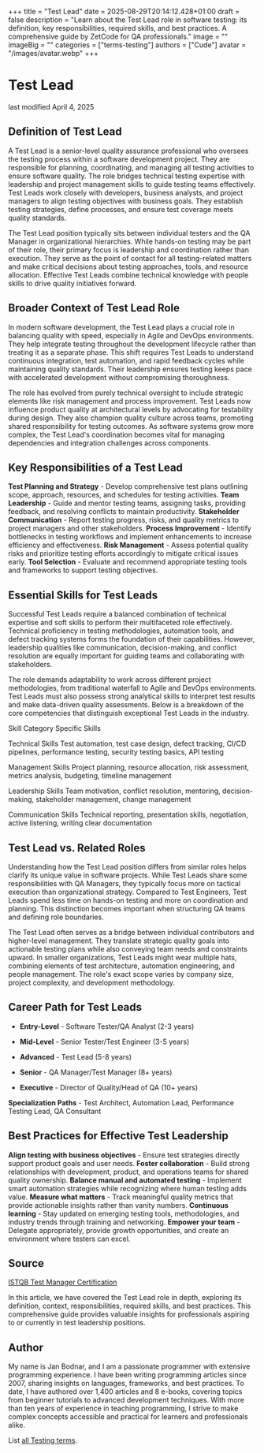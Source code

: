 +++
title = "Test Lead"
date = 2025-08-29T20:14:12.428+01:00
draft = false
description = "Learn about the Test Lead role in software testing: its definition, key responsibilities, required skills, and best practices. A comprehensive guide by ZetCode for QA professionals."
image = ""
imageBig = ""
categories = ["terms-testing"]
authors = ["Cude"]
avatar = "/images/avatar.webp"
+++

# Test Lead

last modified April 4, 2025

## Definition of Test Lead

A Test Lead is a senior-level quality assurance professional who oversees the
testing process within a software development project. They are responsible for
planning, coordinating, and managing all testing activities to ensure software
quality. The role bridges technical testing expertise with leadership and
project management skills to guide testing teams effectively. Test Leads work
closely with developers, business analysts, and project managers to align
testing objectives with business goals. They establish testing strategies,
define processes, and ensure test coverage meets quality standards.

The Test Lead position typically sits between individual testers and the QA
Manager in organizational hierarchies. While hands-on testing may be part of
their role, their primary focus is leadership and coordination rather than
execution. They serve as the point of contact for all testing-related matters
and make critical decisions about testing approaches, tools, and resource
allocation. Effective Test Leads combine technical knowledge with people skills
to drive quality initiatives forward.

## Broader Context of Test Lead Role

In modern software development, the Test Lead plays a crucial role in balancing
quality with speed, especially in Agile and DevOps environments. They help
integrate testing throughout the development lifecycle rather than treating it as
a separate phase. This shift requires Test Leads to understand continuous
integration, test automation, and rapid feedback cycles while maintaining
quality standards. Their leadership ensures testing keeps pace with accelerated
development without compromising thoroughness.

The role has evolved from purely technical oversight to include strategic
elements like risk management and process improvement. Test Leads now
influence product quality at architectural levels by advocating for testability
during design. They also champion quality culture across teams, promoting
shared responsibility for testing outcomes. As software systems grow more
complex, the Test Lead's coordination becomes vital for managing dependencies
and integration challenges across components.

## Key Responsibilities of a Test Lead

**Test Planning and Strategy** - Develop comprehensive test
plans outlining scope, approach, resources, and schedules for testing
activities.
**Team Leadership** - Guide and mentor testing teams, assigning
tasks, providing feedback, and resolving conflicts to maintain productivity.
**Stakeholder Communication** - Report testing progress,
risks, and quality metrics to project managers and other stakeholders.
**Process Improvement** - Identify bottlenecks in testing
workflows and implement enhancements to increase efficiency and effectiveness.
**Risk Management** - Assess potential quality risks and
prioritize testing efforts accordingly to mitigate critical issues early.
**Tool Selection** - Evaluate and recommend appropriate
testing tools and frameworks to support testing objectives.

## Essential Skills for Test Leads

Successful Test Leads require a balanced combination of technical expertise and
soft skills to perform their multifaceted role effectively. Technical
proficiency in testing methodologies, automation tools, and defect tracking
systems forms the foundation of their capabilities. However, leadership
qualities like communication, decision-making, and conflict resolution are
equally important for guiding teams and collaborating with stakeholders.

The role demands adaptability to work across different project methodologies,
from traditional waterfall to Agile and DevOps environments. Test Leads must
also possess strong analytical skills to interpret test results and make
data-driven quality assessments. Below is a breakdown of the core competencies
that distinguish exceptional Test Leads in the industry.

Skill Category
Specific Skills

Technical Skills
Test automation, test case design, defect tracking, CI/CD pipelines,
performance testing, security testing basics, API testing

Management Skills
Project planning, resource allocation, risk assessment, metrics analysis,
budgeting, timeline management

Leadership Skills
Team motivation, conflict resolution, mentoring, decision-making,
stakeholder management, change management

Communication Skills
Technical reporting, presentation skills, negotiation, active listening,
writing clear documentation

## Test Lead vs. Related Roles

Understanding how the Test Lead position differs from similar roles helps clarify
its unique value in software projects. While Test Leads share some
responsibilities with QA Managers, they typically focus more on tactical
execution than organizational strategy. Compared to Test Engineers, Test Leads
spend less time on hands-on testing and more on coordination and planning. This
distinction becomes important when structuring QA teams and defining role
boundaries.

The Test Lead often serves as a bridge between individual contributors and
higher-level management. They translate strategic quality goals into actionable
testing plans while also conveying team needs and constraints upward. In smaller
organizations, Test Leads might wear multiple hats, combining elements of test
architecture, automation engineering, and people management. The role's exact
scope varies by company size, project complexity, and development methodology.

## Career Path for Test Leads

- **Entry-Level** - Software Tester/QA Analyst (2-3 years)

- **Mid-Level** - Senior Tester/Test Engineer (3-5 years)

- **Advanced** - Test Lead (5-8 years)

- **Senior** - QA Manager/Test Manager (8+ years)

- **Executive** - Director of Quality/Head of QA (10+ years)

**Specialization Paths** - Test Architect, Automation Lead,
Performance Testing Lead, QA Consultant

## Best Practices for Effective Test Leadership

**Align testing with business objectives** - Ensure test
strategies directly support product goals and user needs.
**Foster collaboration** - Build strong relationships with
development, product, and operations teams for shared quality ownership.
**Balance manual and automated testing** - Implement smart
automation strategies while recognizing where human testing adds value.
**Measure what matters** - Track meaningful quality metrics
that provide actionable insights rather than vanity numbers.
**Continuous learning** - Stay updated on emerging testing
tools, methodologies, and industry trends through training and networking.
**Empower your team** - Delegate appropriately, provide growth
opportunities, and create an environment where testers can excel.

## Source

[ISTQB Test Manager Certification](https://www.istqb.org/certifications/test-manager)

In this article, we have covered the Test Lead role in depth, exploring its
definition, context, responsibilities, required skills, and best practices. This
comprehensive guide provides valuable insights for professionals aspiring to or
currently in test leadership positions.

## Author

My name is Jan Bodnar, and I am a passionate programmer with extensive
programming experience. I have been writing programming articles since 2007,
sharing insights on languages, frameworks, and best practices. To date, I have
authored over 1,400 articles and 8 e-books, covering topics from beginner
tutorials to advanced development techniques. With more than ten years of
experience in teaching programming, I strive to make complex concepts accessible
and practical for learners and professionals alike.

List [all Testing terms](/all/#terms-test).